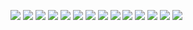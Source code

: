 
![](http://twitter.com/ls_pp/statuses/119719214461353984)
![](http://twitter.com/ls_pp/statuses/119571865273503744)
![](http://twitter.com/ls_pp/statuses/119571502105493504)
![](http://twitter.com/ls_pp/statuses/119565228991201281)
![](http://twitter.com/ls_pp/statuses/119213962490413058)
![](http://twitter.com/ls_pp/statuses/118893156283580416)
![](http://twitter.com/ls_pp/statuses/118870037078614016)
![](http://twitter.com/ls_pp/statuses/118620338065113088)
![](http://twitter.com/ls_pp/statuses/118618608967499776)
![](http://twitter.com/ls_pp/statuses/118591436865277953)
![](http://twitter.com/ls_pp/statuses/118573290968203264)
![](http://twitter.com/ls_pp/statuses/118518254246436864)
![](http://twitter.com/ls_pp/statuses/118317796412243968)
![](http://twitter.com/ls_pp/statuses/118139104956399616)
